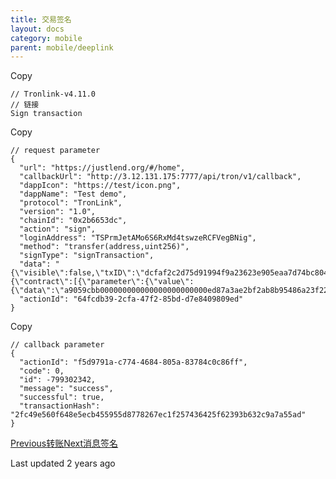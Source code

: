 ```yaml
---
title: 交易签名
layout: docs
category: mobile
parent: mobile/deeplink
---
```


Copy

    // Tronlink-v4.11.0
    // 链接
    Sign transaction

Copy

    // request parameter
    {
      "url": "https://justlend.org/#/home",
      "callbackUrl": "http://3.12.131.175:7777/api/tron/v1/callback",
      "dappIcon": "https://test/icon.png",
      "dappName": "Test demo",
      "protocol": "TronLink",
      "version": "1.0",
      "chainId": "0x2b6653dc",
      "action": "sign",
      "loginAddress": "TSPrmJetAMo6S6RxMd4tswzeRCFVegBNig",
      "method": "transfer(address,uint256)",
      "signType": "signTransaction",
      "data": "{\"visible\":false,\"txID\":\"dcfaf2c2d75d91994f9a23623e905eaa7d74bc804fa5821640111ada3441376a\",\"raw_data\":{\"contract\":[{\"parameter\":{\"value\":{\"data\":\"a9059cbb000000000000000000000000ed87a3ae2bf2ab8b95486a23f224487ad75c60200000000000000000000000000000000000000000000000000000000000000014\",\"owner_address\":\"41b42b84bad413dde093e27d01bb02ed9eede52c43\",\"contract_address\":\"41eca9bc828a3005b9a3b909f2cc5c2a54794de05f\"},\"type_url\":\"type.googleapis.com/protocol.TriggerSmartContract\"},\"type\":\"TriggerSmartContract\"}],\"ref_block_bytes\":\"84e1\",\"ref_block_hash\":\"1731d6450e11a03f\",\"expiration\":1670168865000,\"fee_limit\":100000000,\"timestamp\":1670168805340},\"raw_data_hex\":\"0a0284e122081731d6450e11a03f40e8d1c9eecd305aae01081f12a9010a31747970652e676f6f676c65617069732e636f6d2f70726f746f636f6c2e54726967676572536d617274436f6e747261637412740a1541b42b84bad413dde093e27d01bb02ed9eede52c43121541eca9bc828a3005b9a3b909f2cc5c2a54794de05f2244a9059cbb000000000000000000000000ed87a3ae2bf2ab8b95486a23f224487ad75c6020000000000000000000000000000000000000000000000000000000000000001470dcffc5eecd30900180c2d72f\"}",
      "actionId": "64fcdb39-2cfa-47f2-85bd-d7e8409809ed"
    }

Copy

    // callback parameter
    {
      "actionId": "f5d9791a-c774-4684-805a-83784c0c86ff",
      "code": 0,
      "id": -799302342,
      "message": "success",
      "successful": true,
      "transactionHash": "2fc49e560f648e5ecb455955d8778267ec1f257436425f62393b632c9a7a55ad"
    }

[Previous转账](https://docs-zh.tronlink.org/yi-dong-duan/deeplink/zhuan-zhang)[Next消息签名](https://docs-zh.tronlink.org/yi-dong-duan/deeplink/xiao-xi-qian-ming)

Last updated 2 years ago